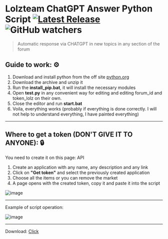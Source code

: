 # Lolzteam ChatGPT Answer Python Script [![Latest Release](https://img.shields.io/github/v/release/llimonix/LolzteamChatGPTAnswer)](https://github.com/llimonix/LolzteamChatGPTAnswer/releases/latest) ![GitHub watchers](https://img.shields.io/github/watchers/llimonix/LolzteamChatGPTAnswer)
> Automatic response via CHATGPT in new topics in any section of the forum

## Guide to work: ⚙️
1. Download and install python from the off site [python.org](https://www.python.org/)
2. Download the archive and unzip it
3. Run the **install_pip.bat**, it will install the necessary modules
4. Open **test.py** in any convenient way for editing and editing forum_id and token_lolz on their own.
5. Close the editor and run **start.bat**
6. Voila, everything works (probably if everything is done correctly. I will not help to understand everything, I have painted everything)

------------------------

## Where to get a token (DON'T GIVE IT TO ANYONE): 🔒
You need to create it on this page: API
1. Create an application with any name, any description and any link
2. Click on **"Get token"** and select the previously created application
3. Choose all the items or you can remove the market
4. A page opens with the created token, copy it and paste it into the script

![image](https://github.com/llimonix/LolzteamChatGPTAnswer/assets/58168234/8005ce9e-44e3-4b2b-a427-65e2c080cc5e)

------------------------

Example of script operation:

![image](https://github.com/llimonix/LolzteamChatGPTAnswer/assets/58168234/f02c8efc-1be7-464a-8485-169f8e01d6aa)

------------------------

Download: [Click](https://github.com/llimonix/LolzteamChatGPTAnswer/releases/latest)
